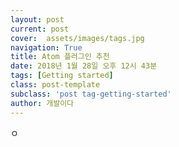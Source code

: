 ```yaml
---
layout: post
current: post
cover:  assets/images/tags.jpg
navigation: True
title: Atom 플러그인 추천
date: 2018년 1월 28일 오후 12시 43분
tags: [Getting started]
class: post-template
subclass: 'post tag-getting-started'
author: 개발이다
---
```


ㅇ
